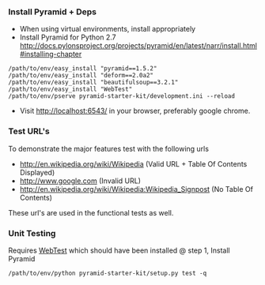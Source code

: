 ### Install Pyramid + Deps
- When using virtual environments, install appropriately
- Install Pyramid for Python 2.7 http://docs.pylonsproject.org/projects/pyramid/en/latest/narr/install.html#installing-chapter

```shell
/path/to/env/easy_install "pyramid==1.5.2"
/path/to/env/easy_install "deform==2.0a2"
/path/to/env/easy_install "beautifulsoup==3.2.1"
/path/to/env/easy_install "WebTest"
/path/to/env/pserve pyramid-starter-kit/development.ini --reload
```

- Visit [http://localhost:6543/](http://localhost:6543/) in your browser, preferably google chrome.

### Test URL's

To demonstrate the major features test with the following urls

- http://en.wikipedia.org/wiki/Wikipedia (Valid URL + Table Of Contents Displayed)
- http://www.google.com (Invalid URL)
- http://en.wikipedia.org/wiki/Wikipedia:Wikipedia_Signpost (No Table Of Contents)

These url's are used in the functional tests as well.

### Unit Testing

Requires [WebTest](http://webtest.pythonpaste.org/en/latest/) which should have been installed @ step 1, Install Pyramid

```shell
/path/to/env/python pyramid-starter-kit/setup.py test -q
```